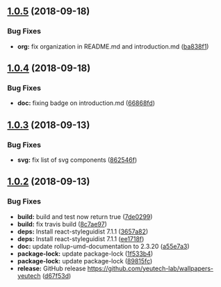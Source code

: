 ## [1.0.5](https://github.com/yeutech-lab/wallpapers-yeutech/compare/v1.0.4...v1.0.5) (2018-09-18)


### Bug Fixes

* **org:** fix organization in README.md and introduction.md ([ba838f1](https://github.com/yeutech-lab/wallpapers-yeutech/commit/ba838f1))

## [1.0.4](https://github.com/yeutech-lab/wallpapers-yeutech/compare/v1.0.3...v1.0.4) (2018-09-18)


### Bug Fixes

* **doc:** fixing badge on introduction.md ([66868fd](https://github.com/yeutech-lab/wallpapers-yeutech/commit/66868fd))

## [1.0.3](https://github.com/yeutech-lab/wallpapers-yeutech/compare/v1.0.2...v1.0.3) (2018-09-13)


### Bug Fixes

* **svg:** fix list of svg components ([862546f](https://github.com/yeutech-lab/wallpapers-yeutech/commit/862546f))

## [1.0.2](https://github.com/yeutech-lab/wallpapers-yeutech/compare/v1.0.1...v1.0.2) (2018-09-13)


### Bug Fixes

* **build:** build and test now return true ([7de0299](https://github.com/yeutech-lab/wallpapers-yeutech/commit/7de0299))
* **build:** fix travis build ([8c7ae97](https://github.com/yeutech-lab/wallpapers-yeutech/commit/8c7ae97))
* **deps:** Install react-styleguidist 7.1.1 ([3657a82](https://github.com/yeutech-lab/wallpapers-yeutech/commit/3657a82))
* **deps:** Install react-styleguidist 7.1.1 ([ee1718f](https://github.com/yeutech-lab/wallpapers-yeutech/commit/ee1718f))
* **doc:** update rollup-umd-documentation to 2.3.20 ([a55e7a3](https://github.com/yeutech-lab/wallpapers-yeutech/commit/a55e7a3))
* **package-lock:** update package-lock ([1f533b4](https://github.com/yeutech-lab/wallpapers-yeutech/commit/1f533b4))
* **package-lock:** update package-lock ([89815fc](https://github.com/yeutech-lab/wallpapers-yeutech/commit/89815fc))
* **release:** GitHub release https://github.com/yeutech-lab/wallpapers-yeutech ([d67f53d](https://github.com/yeutech-lab/wallpapers-yeutech/commit/d67f53d))
